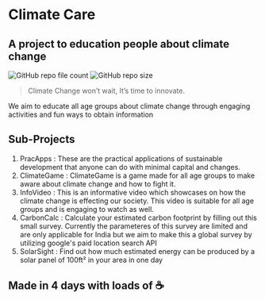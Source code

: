 # Climate Care
## A project to education people about climate change

<p align="center">
  
![GitHub repo file count](https://img.shields.io/github/directory-file-count/ArnavGupta30/ClimateCare?style=for-the-badge) ![GitHub repo size](https://img.shields.io/github/repo-size/ArnavGupta30/ClimateCare?style=for-the-badge)

</p>

> Climate Change won’t wait, It’s time to innovate.

We aim to educate all age groups about climate change through engaging activities and fun ways to obtain information


## Sub-Projects

1. PracApps : These are the practical applications of sustainable development that anyone can do with minimal capital and changes.
2. ClimateGame : ClimateGame is a game made for all age groups to make aware about climate change and how to fight it.
3. InfoVideo : This is an informative video which showcases on how the climate change is effecting our society. This video is suitable for all age groups and is engaging to watch as well.
4. CarbonCalc : Calculate your estimated carbon footprint by filling out this small survey. Currently the parameteres of this survey are limited and are only applicable for India but we aim to make this a global survey by utilizing google's paid location search API
5. SolarSight : Find out how much estimated energy can be produced by a solar panel of 100ft² in your area in one day

## Made in 4 days with loads of ☕
